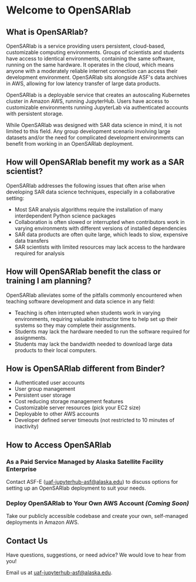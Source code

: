 # Welcome to OpenSARlab

## What is OpenSARlab?

OpenSARlab is a service providing users persistent, cloud-based, customizable computing environments. Groups of scientists and students have access to identical environments, containing the same software, running on the same hardware. It operates in the cloud, which means anyone with a moderately reliable internet connection can access their development environment. OpenSARlab sits alongside ASF's data archives in AWS, allowing for low latency transfer of large data products.

OpenSARlab is a deployable service that creates an autoscaling Kubernetes cluster in Amazon AWS, running JupyterHub. Users have access to customizable environments running JupyterLab via authenticated accounts with persistent storage.

While OpenSARlab was designed with SAR data science in mind, it is not limited to this field. Any group 
development scenario involving large datasets and/or the need for complicated development environments
can benefit from working in an OpenSARlab deployment.

## How will OpenSARlab benefit my work as a SAR scientist?
OpenSARlab addresses the following issues that often arise when developing SAR data science techniques, especially in
 a collaborative setting:
 
 * Most SAR analysis algorithms require the installation of many interdependent Python science packages
 * Collaboration is often slowed or interrupted when contributors work in varying
 environments with different versions of installed dependencies
* SAR data products are often quite large, which leads to slow, expensive data transfers
* SAR scientists with limited resources may lack access to the hardware required for analysis

## How will OpenSARlab benefit the class or training I am planning?
OpenSARlab alleviates some of the pitfalls commonly encountered when teaching software development and data science in any field:

 * Teaching is often interrupted when students work in varying environments, requiring valuable instructor time to help set up their systems so they may complete their assignments.
 * Students may lack the hardware needed to run the software required for assignments.
 * Students may lack the bandwidth needed to download large data products to their local computers.
 

## How is OpenSARlab different from Binder?

- Authenticated user accounts
- User group management 
- Persistent user storage
- Cost reducing storage management features
- Customizable server resources (pick your EC2 size)
- Deployable to other AWS accounts 
- Developer defined server timeouts (not restricted to 10 minutes of inactivity)

## How to Access OpenSARlab

### As a Paid Service Managed by Alaska Satellite Facility Enterprise
 
Contact ASF-E (<uaf-jupyterhub-asf@alaska.edu>) to discuss options for setting up an OpenSARlab deployment to suit your needs.

### Deploy OpenSARlab to Your Own AWS Account _(Coming Soon)_

Take our publicly accessible codebase and create your own, self-managed deployments in Amazon AWS.

## Contact Us

Have questions, suggestions, or need advice? We would love to hear from you! 

Email us at <uaf-jupyterhub-asf@alaska.edu>.
